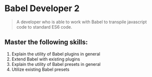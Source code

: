 # Babel Developer 2

> A developer who is able to work with Babel to transpile javascript code to standard ES6 code.

## Master the following skills:

1. Explain the utility of Babel plugins in general
2. Extend Babel with existing plugins
3. Explain the utility of Babel presets in general
4. Utilize existing Babel presets
